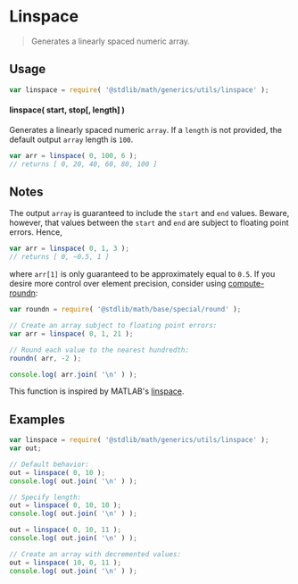 Linspace
===
> Generates a linearly spaced numeric array.

<!-- <usage> -->
## Usage

``` javascript
var linspace = require( '@stdlib/math/generics/utils/linspace' );
```

#### linspace( start, stop[, length] )

Generates a linearly spaced numeric `array`. If a `length` is not provided, the default output `array` length is `100`.

``` javascript
var arr = linspace( 0, 100, 6 );
// returns [ 0, 20, 40, 60, 80, 100 ]
```
<!-- </usage> -->

<!-- <notes> -->
## Notes

The output `array` is guaranteed to include the `start` and `end` values. Beware, however, that values between the `start` and `end` are subject to floating point errors. Hence,

``` javascript
var arr = linspace( 0, 1, 3 );
// returns [ 0, ~0.5, 1 ]
```

<!-- FIXME: roundn link -->
where `arr[1]` is only guaranteed to be approximately equal to `0.5`. If you desire more control over element precision, consider using [compute-roundn](https://github.com/compute-io/roundn):

``` javascript
var roundn = require( '@stdlib/math/base/special/round' );

// Create an array subject to floating point errors:
var arr = linspace( 0, 1, 21 );

// Round each value to the nearest hundredth:
roundn( arr, -2 );

console.log( arr.join( '\n' ) );
```


This function is inspired by MATLAB's [linspace][linspace-matlab].
<!-- </notes> -->

<!-- <examples> -->
## Examples

``` javascript
var linspace = require( '@stdlib/math/generics/utils/linspace' );
var out;

// Default behavior:
out = linspace( 0, 10 );
console.log( out.join( '\n' ) );

// Specify length:
out = linspace( 0, 10, 10 );
console.log( out.join( '\n' ) );

out = linspace( 0, 10, 11 );
console.log( out.join( '\n' ) );

// Create an array with decremented values:
out = linspace( 10, 0, 11 );
console.log( out.join( '\n' ) );
```
<!-- </examples> -->

<!-- <links> -->
[linspace-matlab]: http://www.mathworks.com/help/matlab/ref/linspace.html
<!-- </links> -->
